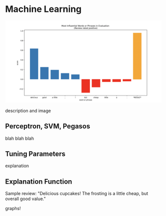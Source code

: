 # Machine Learning

![image](./assets/img/ML-classifier-graph.png)

description and image

## Perceptron, SVM, Pegasos

blah blah blah

## Tuning Parameters

explanation

## Explanation Function

Sample review:
"Delicious cupcakes! The frosting is a little cheap, but overall good value."

graphs!
